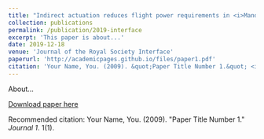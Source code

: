 ```yaml
---
title: "Indirect actuation reduces flight power requirements in <i>Manduca sextda</i>"
collection: publications
permalink: /publication/2019-interface
excerpt: 'This paper is about...'
date: 2019-12-18
venue: 'Journal of the Royal Society Interface'
paperurl: 'http://academicpages.github.io/files/paper1.pdf'
citation: 'Your Name, You. (2009). &quot;Paper Title Number 1.&quot; <i>Journal 1</i>. 1(1).'
---
```

About...

[Download paper here](http://academicpages.github.io/files/paper1.pdf)

Recommended citation: Your Name, You. (2009). "Paper Title Number 1." <i>Journal 1</i>. 1(1).